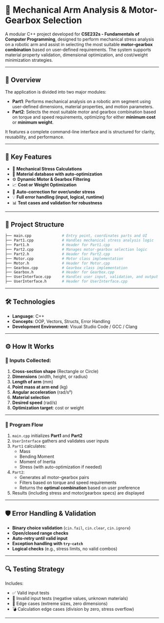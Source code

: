 # 🤖 Mechanical Arm Analysis & Motor-Gearbox Selection

A modular C++ project developed for **CSE232s - Fundamentals of Computer Programming**, designed to perform mechanical stress analysis on a robotic arm and assist in selecting the most suitable **motor–gearbox combination** based on user-defined requirements. The system supports material property validation, dimensional optimization, and cost/weight minimization strategies.

---

## 📌 Overview

The application is divided into two major modules:
- **Part1**: Performs mechanical analysis on a robotic arm segment using user-defined dimensions, material properties, and motion parameters.
- **Part2**: Selects the most suitable motor and gearbox combination based on torque and speed requirements, optimizing for either **minimum cost** or **minimum weight**.

It features a complete command-line interface and is structured for clarity, reusability, and performance.

---

## 🧠 Key Features

- 🧮 **Mechanical Stress Calculations**
- 🧾 **Material database with auto-optimization**
- ⚙️ **Dynamic Motor & Gearbox Filtering**
- 📈 **Cost or Weight Optimization**
- 🔧 **Auto-correction for over/under stress**
- 💡 **Full error handling (input, logical, runtime)**
- 📊 **Test cases and validation for robustness**

---

## 📁 Project Structure

```bash
├── main.cpp              # Entry point, coordinates parts and UI
├── Part1.cpp             # Handles mechanical stress analysis logic
├── Part1.h               # Header for Part1.cpp
├── Part2.cpp             # Manages motor-gearbox selection logic
├── Part2.h               # Header for Part2.cpp
├── Motor.cpp             # Motor class implementation
├── Motor.h               # Header for Motor.cpp
├── Gearbox.cpp           # Gearbox class implementation
├── Gearbox.h             # Header for Gearbox.cpp
├── UserInterface.cpp     # Handles user input, validation, and output
├── UserInterface.h       # Header for UserInterface.cpp

```
---

## 🛠 Technologies

- **Language**: C++
- **Concepts**: OOP, Vectors, Structs, Error Handling
- **Development Environment**: Visual Studio Code / GCC / Clang

---

## ⚙️ How It Works

### 🧾 Inputs Collected:
1. **Cross-section shape** (Rectangle or Circle)
2. **Dimensions** (width, height, or radius)
3. **Length of arm** (mm)
4. **Point mass at arm end** (kg)
5. **Angular acceleration** (rad/s²)
6. **Material selection**
7. **Desired speed** (rad/s)
8. **Optimization target**: cost or weight

---

### 🔄 Program Flow

1. `main.cpp` initializes **Part1** and **Part2**
2. `UserInterface` gathers and validates user inputs
3. `Part1` calculates:
   - Mass
   - Bending Moment
   - Moment of Inertia
   - Stress (with auto-optimization if needed)
4. `Part2`:
   - Generates all motor–gearbox pairs
   - Filters based on torque and speed requirements
   - Returns the **optimal combination** based on user preference
5. Results (including stress and motor/gearbox specs) are displayed

---

## 🛡 Error Handling & Validation

- **Binary choice validation** (`cin.fail`, `cin.clear`, `cin.ignore`)
- **Open/closed range checks**
- **Auto-retry until valid input**
- **Exception handling with `try-catch`**
- **Logical checks** (e.g., stress limits, no valid combos)

---

## 🔍 Testing Strategy

Includes:
- ✅ Valid input tests
- 🚫 Invalid input tests (negative values, unknown materials)
- 📐 Edge cases (extreme sizes, zero dimensions)
- 💣 Calculation edge cases (division by zero, stress overflow)

---
